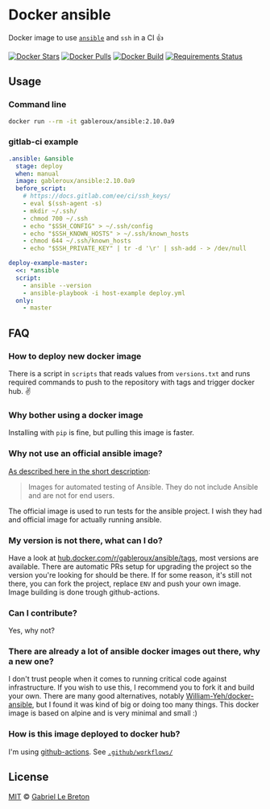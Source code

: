 # Docker ansible

Docker image to use [`ansible`](https://www.ansible.com/) and `ssh` in a CI :+1:

[![Docker Stars](https://img.shields.io/docker/stars/gableroux/ansible.svg)](https://hub.docker.com/r/gableroux/ansible)
[![Docker Pulls](https://img.shields.io/docker/pulls/gableroux/ansible.svg)](https://hub.docker.com/r/gableroux/ansible)
[![Docker Build](https://img.shields.io/docker/build/gableroux/ansible.svg)](https://hub.docker.com/r/gableroux/ansible)
[![Requirements Status](https://requires.io/github/GabLeRoux/docker-ansible/requirements.svg)](https://requires.io/github/GabLeRoux/docker-ansible/requirements/)

## Usage

### Command line

```bash
docker run --rm -it gableroux/ansible:2.10.0a9
```

### gitlab-ci example

```yaml
.ansible: &ansible
  stage: deploy
  when: manual
  image: gableroux/ansible:2.10.0a9
  before_script:
    # https://docs.gitlab.com/ee/ci/ssh_keys/
    - eval $(ssh-agent -s)
    - mkdir ~/.ssh/
    - chmod 700 ~/.ssh
    - echo "$SSH_CONFIG" > ~/.ssh/config
    - echo "$SSH_KNOWN_HOSTS" > ~/.ssh/known_hosts
    - chmod 644 ~/.ssh/known_hosts
    - echo "$SSH_PRIVATE_KEY" | tr -d '\r' | ssh-add - > /dev/null

deploy-example-master:
  <<: *ansible
  script:
    - ansible --version
    - ansible-playbook -i host-example deploy.yml
  only:
    - master
```

## FAQ

### How to deploy new docker image

There is a script in `scripts` that reads values from `versions.txt` and runs required commands to push to the repository with tags and trigger docker hub. :v:

### Why bother using a docker image

Installing with `pip` is fine, but pulling this image is faster.

### Why not use an official ansible image?

[As described here in the short description](https://store.docker.com/r/ansible/ansible):

> Images for automated testing of Ansible. They do not include Ansible and are not for end users.

The official image is used to run tests for the ansible project. I wish they had and official image for actually running ansible.

### My version is not there, what can I do?

Have a look at [hub.docker.com/r/gableroux/ansible/tags](https://hub.docker.com/r/gableroux/ansible/tags), most versions are available. There are automatic PRs setup for upgrading the project so the version you're looking for should be there. If for some reason, it's still not there, you can fork the project, replace `ENV` and push your own image. Image building is done trough github-actions.

### Can I contribute?

Yes, why not?

### There are already a lot of ansible docker images out there, why a new one?

I don't trust people when it comes to running critical code against infrastructure. If you wish to use this, I recommend you to fork it and build your own. There are many good alternatives, notably [William-Yeh/docker-ansible](https://github.com/William-Yeh/docker-ansible), but I found it was kind of big or doing too many things. This docker image is based on alpine and is very minimal and small :)

### How is this image deployed to docker hub?

I'm using [github-actions](https://github.com/features/actions). See [`.github/workflows/`](https://github.com/gableroux/docker-ansible/tree/main/.github/workflows/)

## License

[MIT](LICENSE.md) © [Gabriel Le Breton](https://gableroux.com)
